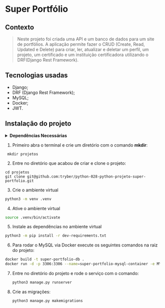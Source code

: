 # Super Portfólio

## Contexto

> Neste projeto foi criada uma API e um banco de dados para um site de portfólios. A aplicação permite fazer o CRUD (Create, Read, Updated e Delete) para criar, ler, atualizar e deletar um perfil, um projeto, um certificado e um instituição certificadora utilizando o DRF(Django Rest Framework).

## Tecnologias usadas

- Django;
- DRF (Django Rest Framework);
- MySQL;
- Docker;
- JWT.

## Instalação do projeto

<details>
  <summary><strong>Dependências Necessárias</strong></summary><br />
1. Este projeto usa dependências que não são funcionais em todas as versões do Python. Por isso, recomendamos que seu Python esteja na versão `3.10.0` ou superior. Você pode usar o `Pyenv`, basta seguir nosso tutorial sobre [instalação e uso do Pyenv](https://app.betrybe.com/learn/course/5e938f69-6e32-43b3-9685-c936530fd326/module/f04cdb21-382e-4588-8950-3b1a29afd2dd/section/aa76abc8-b842-40d9-b5cc-baa960952129/lesson/0fe67ea0-1046-4b55-a37c-44afcfa9ed0a).
  
> ⚠️ **ATENÇÃO: NUNCA REMOVA VERSÕES ANTIGAS INSTALADAS DO PYTHON. SEU SISTEMA OPERACIONAL PODE DEPENDER DELAS!** ⚠️

2. Para conseguir instalar a dependência `mysqlclient` você precisa garantir a existência de algumas bibliotecas no seu sistema operacional:

- **Debian/Ubuntu**
```bash
sudo apt-get install python3-dev default-libmysqlclient-dev build-essential pkg-config
```

- **Mac**
```bash
brew install mysql pkg-config
```
</details>


1. Primeiro abra o terminal e crie um diretório com o comando <strong>mkdir</strong>:
``` 
 mkdir projetos
```

2. Entre no diretório que acabou de criar e clone o projeto:
``` 
cd projetos
git clone git@github.com:tryber/python-028-python-projeto-super-portfolio.git
```

3. Crie o ambiente virtual

```bash
python3 -m venv .venv
```

4. Ative o ambiente virtual

```bash
source .venv/bin/activate
```

5. Instale as dependências no ambiente virtual

```bash
python3 -m pip install -r dev-requirements.txt
```

6. Para rodar o MySQL via Docker execute os seguintes comandos na raiz do projeto:

  ```bash
docker build -t super-portfolio-db .
docker run -d -p 3306:3306 --name=super-portfolio-mysql-container -e MYSQL_ROOT_PASSWORD=password -e MYSQL_DATABASE=super_portfolio_database super-portfolio-db
  ```

7. Entre no diretório do projeto e rode o serviço com o comando:

    ```bash
    python3 manage.py runserver
    ```
    
8. Crie as migrações:
   
    ```bash
    python3 manage.py makemigrations
    ```

   
